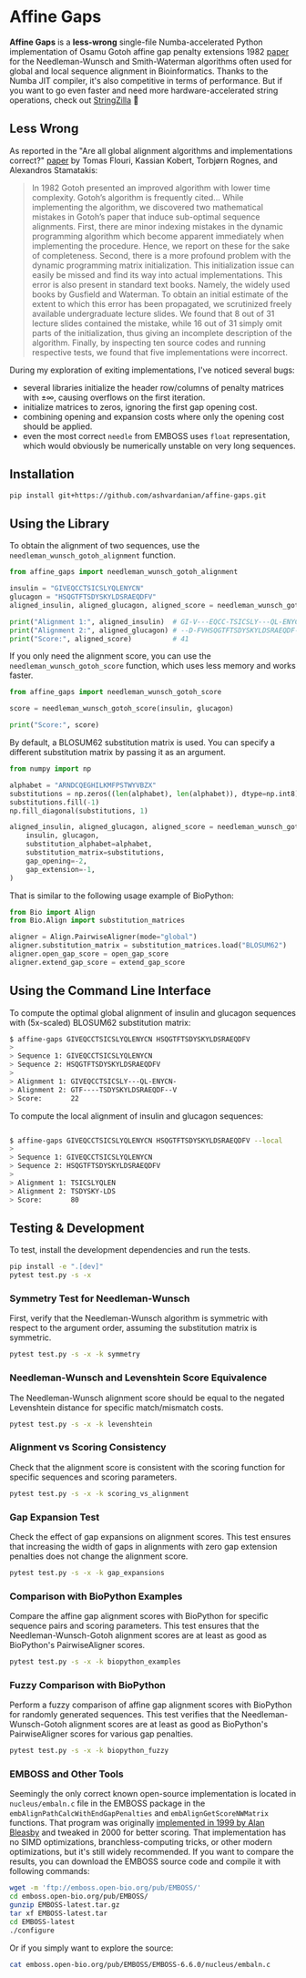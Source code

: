 # Affine Gaps

__Affine Gaps__ is a __less-wrong__ single-file Numba-accelerated Python implementation of Osamu Gotoh affine gap penalty extensions 1982 [paper](https://doc.aporc.org/attach/Course001Papers/gotoh1982.pdf) for the Needleman-Wunsch and Smith-Waterman algorithms often used for global and local sequence alignment in Bioinformatics.
Thanks to the Numba JIT compiler, it's also competitive in terms of performance.
But if you want to go even faster and need more hardware-accelerated string operations, check out [StringZilla](https://github.com/ashvardanian/stringzilla) 🦖

## Less Wrong

As reported in the "Are all global alignment algorithms and implementations correct?" [paper](https://www.biorxiv.org/content/10.1101/031500v1.full.pdf) by Tomas Flouri, Kassian Kobert, Torbjørn Rognes, and Alexandros Stamatakis:

> In 1982 Gotoh presented an improved algorithm with lower time complexity. 
> Gotoh’s algorithm is frequently cited...
> While implementing the algorithm, we discovered two mathematical mistakes in Gotoh’s paper that induce sub-optimal sequence alignments.
> First, there are minor indexing mistakes in the dynamic programming algorithm which become apparent immediately when implementing the procedure.
> Hence, we report on these for the sake of completeness.
> Second, there is a more profound problem with the dynamic programming matrix initialization.
> This initialization issue can easily be missed and find its way into actual implementations.
> This error is also present in standard text books.
> Namely, the widely used books by Gusfield and Waterman.
> To obtain an initial estimate of the extent to which this error has been propagated, we scrutinized freely available undergraduate lecture slides.
> We found that 8 out of 31 lecture slides contained the mistake, while 16 out of 31 simply omit parts of the initialization, thus giving an incomplete description of the algorithm.
> Finally, by inspecting ten source codes and running respective tests, we found that five implementations were incorrect.

During my exploration of exiting implementations, I've noticed several bugs:

- several libraries initialize the header row/columns of penalty matrices with ±∞, causing overflows on the first iteration.
- initialize matrices to zeros, ignoring the first gap opening cost.
- combining opening and expansion costs where only the opening cost should be applied.
- even the most correct `needle` from EMBOSS uses `float` representation, which would obviously be numerically unstable on very long sequences.

## Installation

```bash
pip install git+https://github.com/ashvardanian/affine-gaps.git
```

## Using the Library

To obtain the alignment of two sequences, use the `needleman_wunsch_gotoh_alignment` function.

```python
from affine_gaps import needleman_wunsch_gotoh_alignment

insulin = "GIVEQCCTSICSLYQLENYCN"
glucagon = "HSQGTFTSDYSKYLDSRAEQDFV"
aligned_insulin, aligned_glucagon, aligned_score = needleman_wunsch_gotoh_alignment(insulin, glucagon)

print("Alignment 1:", aligned_insulin)  # GI-V---EQCC-TSICSLY---QL-ENYCN-
print("Alignment 2:", aligned_glucagon) # --D-FVHSQGTFTSDYSKYLDSRAEQDF--V
print("Score:", aligned_score)          # 41
```

If you only need the alignment score, you can use the `needleman_wunsch_gotoh_score` function, which uses less memory and works faster.

```python
from affine_gaps import needleman_wunsch_gotoh_score

score = needleman_wunsch_gotoh_score(insulin, glucagon)

print("Score:", score)
```

By default, a BLOSUM62 substitution matrix is used.
You can specify a different substitution matrix by passing it as an argument.

```python
from numpy import np

alphabet = "ARNDCQEGHILKMFPSTWYVBZX"
substitutions = np.zeros((len(alphabet), len(alphabet)), dtype=np.int8)
substitutions.fill(-1)
np.fill_diagonal(substitutions, 1)

aligned_insulin, aligned_glucagon, aligned_score = needleman_wunsch_gotoh_alignment(
    insulin, glucagon,
    substitution_alphabet=alphabet,
    substitution_matrix=substitutions,
    gap_opening=-2,
    gap_extension=-1,
)
```

That is similar to the following usage example of BioPython:

```python
from Bio import Align
from Bio.Align import substitution_matrices

aligner = Align.PairwiseAligner(mode="global")
aligner.substitution_matrix = substitution_matrices.load("BLOSUM62")
aligner.open_gap_score = open_gap_score
aligner.extend_gap_score = extend_gap_score
```

## Using the Command Line Interface

To compute the optimal global alignment of insulin and glucagon sequences with (5x-scaled) BLOSUM62 substitution matrix:

```bash
$ affine-gaps GIVEQCCTSICSLYQLENYCN HSQGTFTSDYSKYLDSRAEQDFV
>
> Sequence 1: GIVEQCCTSICSLYQLENYCN
> Sequence 2: HSQGTFTSDYSKYLDSRAEQDFV
>
> Alignment 1: GIVEQCCTSICSLY---QL-ENYCN-
> Alignment 2: GTF----TSDYSKYLDSRAEQDF--V
> Score:       22
```

To compute the local alignment of insulin and glucagon sequences:

```bash

$ affine-gaps GIVEQCCTSICSLYQLENYCN HSQGTFTSDYSKYLDSRAEQDFV --local
> 
> Sequence 1: GIVEQCCTSICSLYQLENYCN
> Sequence 2: HSQGTFTSDYSKYLDSRAEQDFV
> 
> Alignment 1: TSICSLYQLEN
> Alignment 2: TSDYSKY-LDS
> Score:       80
```

## Testing & Development

To test, install the development dependencies and run the tests.

```bash
pip install -e ".[dev]"
pytest test.py -s -x
```

### Symmetry Test for Needleman-Wunsch

First, verify that the Needleman-Wunsch algorithm is symmetric with respect to the argument order, assuming the substitution matrix is symmetric.

```bash
pytest test.py -s -x -k symmetry
```

### Needleman-Wunsch and Levenshtein Score Equivalence

The Needleman-Wunsch alignment score should be equal to the negated Levenshtein distance for specific match/mismatch costs.

```bash
pytest test.py -s -x -k levenshtein
```

### Alignment vs Scoring Consistency

Check that the alignment score is consistent with the scoring function for specific sequences and scoring parameters.

```bash
pytest test.py -s -x -k scoring_vs_alignment
```

### Gap Expansion Test

Check the effect of gap expansions on alignment scores. This test ensures that increasing the width of gaps in alignments with zero gap extension penalties does not change the alignment score.

```bash
pytest test.py -s -x -k gap_expansions
```

### Comparison with BioPython Examples

Compare the affine gap alignment scores with BioPython for specific sequence pairs and scoring parameters. This test ensures that the Needleman-Wunsch-Gotoh alignment scores are at least as good as BioPython's PairwiseAligner scores.

```bash
pytest test.py -s -x -k biopython_examples
```

### Fuzzy Comparison with BioPython

Perform a fuzzy comparison of affine gap alignment scores with BioPython for randomly generated sequences. This test verifies that the Needleman-Wunsch-Gotoh alignment scores are at least as good as BioPython's PairwiseAligner scores for various gap penalties.

```bash
pytest test.py -s -x -k biopython_fuzzy
```

### EMBOSS and Other Tools

Seemingly the only correct known open-source implementation is located in `nucleus/embaln.c` file in the EMBOSS package in the `embAlignPathCalcWithEndGapPenalties` and `embAlignGetScoreNWMatrix` functions.
That program was originally [implemented in 1999 by Alan Bleasby](https://www.bioinformatics.nl/cgi-bin/emboss/help/needle) and tweaked in 2000 for better scoring.
That implementation has no SIMD optimizations, branchless-computing tricks, or other modern optimizations, but it's still widely recommended.
If you want to compare the results, you can download the EMBOSS source code and compile it with following commands:

```bash
wget -m 'ftp://emboss.open-bio.org/pub/EMBOSS/'
cd emboss.open-bio.org/pub/EMBOSS/
gunzip EMBOSS-latest.tar.gz
tar xf EMBOSS-latest.tar
cd EMBOSS-latest
./configure
```

Or if you simply want to explore the source:

```bash
cat emboss.open-bio.org/pub/EMBOSS/EMBOSS-6.6.0/nucleus/embaln.c
```